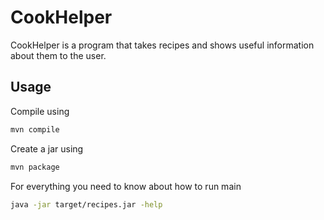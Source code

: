 # CookHelper

CookHelper is a program that takes recipes and shows useful information about them to the user.

## Usage

Compile using

```bash
mvn compile
```

Create a jar using

```bash
mvn package
```

For everything you need to know about how to run main

```bash
java -jar target/recipes.jar -help
```